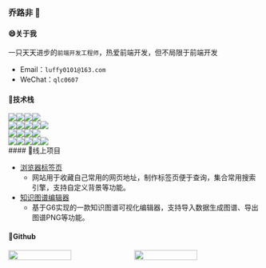 ### 乔路非 👋

#### 😄关于我
一只天天进步的`前端开发工程师`，热爱前端开发，但不局限于前端开发

- Email：`luffy0101@163.com`
- WeChat：`qlc0607`

#### 🤩技术栈

<div style="display:flex">

<img src="https://img.shields.io/badge/Code-JavaScript-informational?style=flat&logo=JavaScript&logoColor=white&color=F7DF1E"/>

<img src="https://img.shields.io/badge/Code-TypeScript-informational?style=flat&logo=TypeScript&logoColor=white&color=007acc" />

<img src="https://img.shields.io/badge/Code-Vue.js-informational?style=flat&logo=vue.js&logoColor=white&color=4FC08D" />

<img src="https://img.shields.io/badge/Code-React-informational?style=flat&logo=react&logoColor=white&color=61DAFB" />

</div>
<div style="display:flex">


<img src="https://img.shields.io/badge/UI-Element-informational?style=flat&logo=element&logoColor=white&color=409eff" />

<img src="https://img.shields.io/badge/UI-Vuetify-informational?style=flat&logo=vuetify&logoColor=white&color=1867C0" />

<img src="https://img.shields.io/badge/UI-Layui-informational?style=flat&logo=Layui&logoColor=white&color=393C48" />

<img src="https://img.shields.io/badge/UI-Echarts-informational?style=flat&logo=Echarts&logoColor=white&color=AA344D" />

<img src="https://img.shields.io/badge/UI-G6-informational?style=flat&logo=G6&logoColor=white&color=7751F6" />

</div>
<div style="display:flex">

<img src="https://img.shields.io/badge/Code-Node.js-informational?style=flat&logo=Node.js&logoColor=white&color=339933" />

<img src="https://img.shields.io/badge/Code-Python-informational?style=flat&logo=Python&logoColor=white&color=3776AB" />

<img src="https://img.shields.io/badge/Code-Java-informational?style=flat&logo=Java&logoColor=white&color=007396" />

<img src="https://img.shields.io/badge/Code-MySQL-informational?style=flat&logo=MySQL&logoColor=white&color=4479A1" />

</div>
<div style="display:flex">

<img src="https://img.shields.io/badge/其它-ES6-informational?style=flat&logo=ES6&logoColor=white&color=F5DC1F" />

<img src="https://img.shields.io/badge/其它-ESLint-informational?style=flat&logo=ES&logoColor=white&color=4B32C3" />

<img src="https://img.shields.io/badge/其它-Less-informational?style=flat&logo=Less&logoColor=white&color=1D365D" />

<img src="https://img.shields.io/badge/其它-Webpack-informational?style=flat&logo=Es&logoColor=white&color=8DD6F9" />

<img src="https://img.shields.io/badge/其它-微信小程序-informational?style=flat&logo=Es&logoColor=white&color=7BB32E" />

</div>
#### 🤗线上项目

- [浏览器标签页](http://postacode.cn/#/)
  - 网站用于收藏自己常用的网页地址，制作标签页便于查询，集合常用搜索引擎，支持自定义背景等功能。
- [知识图谱编辑器](http://175.24.122.85:1030/)
  - 基于G6实现的一款知识图谱可视化编辑器，支持导入数据生成图谱、导出图谱PNG等功能。

#### 🧐Github
<div style="display:flex;align-items:flex-end">

<img src= "https://github-readme-stats.vercel.app/api/top-langs/?username=qiaolufei&layout=compact&theme=dark" style="width:50%;"/>

<img src="https://github-readme-stats.vercel.app/api?username=qiaolufei&show_icons=true&theme=dark" style="width:50%"/>

</div>
